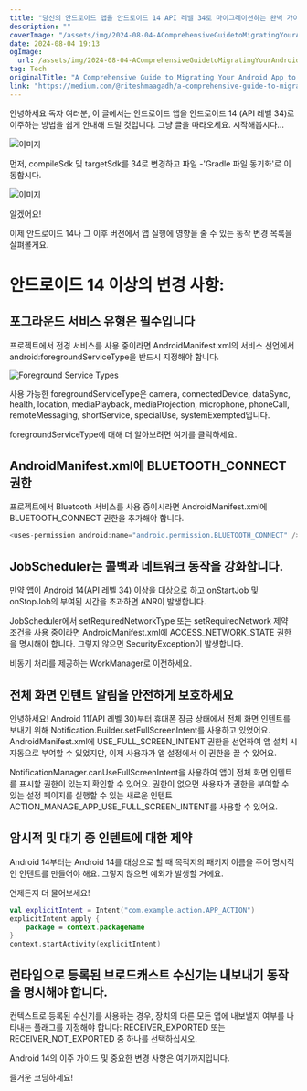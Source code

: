 ```yaml
---
title: "당신의 안드로이드 앱을 안드로이드 14 API 레벨 34로 마이그레이션하는 완벽 가이드"
description: ""
coverImage: "/assets/img/2024-08-04-AComprehensiveGuidetoMigratingYourAndroidApptoAndroid14APILevel34_0.png"
date: 2024-08-04 19:13
ogImage: 
  url: /assets/img/2024-08-04-AComprehensiveGuidetoMigratingYourAndroidApptoAndroid14APILevel34_0.png
tag: Tech
originalTitle: "A Comprehensive Guide to Migrating Your Android App to Android 14 API Level 34"
link: "https://medium.com/@riteshmaagadh/a-comprehensive-guide-to-migrating-your-android-app-to-android-14-api-level-34-a9e6c5c6fe90"
---
```



안녕하세요 독자 여러분, 이 글에서는 안드로이드 앱을 안드로이드 14 (API 레벨 34)로 이주하는 방법을 쉽게 안내해 드릴 것입니다. 그냥 글을 따라오세요. 시작해봅시다...

![이미지](/assets/img/2024-08-04-AComprehensiveGuidetoMigratingYourAndroidApptoAndroid14APILevel34_0.png)

먼저, compileSdk 및 targetSdk를 34로 변경하고 파일 -'Gradle 파일 동기화'로 이동합시다.

![이미지](/assets/img/2024-08-04-AComprehensiveGuidetoMigratingYourAndroidApptoAndroid14APILevel34_1.png)

<div class="content-ad"></div>

알겠어요!

이제 안드로이드 14나 그 이후 버전에서 앱 실행에 영향을 줄 수 있는 동작 변경 목록을 살펴볼게요.

# 안드로이드 14 이상의 변경 사항:

## 포그라운드 서비스 유형은 필수입니다

<div class="content-ad"></div>

프로젝트에서 전경 서비스를 사용 중이라면 AndroidManifest.xml의 서비스 선언에서 android:foregroundServiceType을 반드시 지정해야 합니다.

![Foreground Service Types](/assets/img/2024-08-04-AComprehensiveGuidetoMigratingYourAndroidApptoAndroid14APILevel34_2.png)

사용 가능한 foregroundServiceType은 camera, connectedDevice, dataSync, health, location, mediaPlayback, mediaProjection, microphone, phoneCall, remoteMessaging, shortService, specialUse, systemExempted입니다.

foregroundServiceType에 대해 더 알아보려면 여기를 클릭하세요.

<div class="content-ad"></div>

## AndroidManifest.xml에 BLUETOOTH_CONNECT 권한

프로젝트에서 Bluetooth 서비스를 사용 중이시라면 AndroidManifest.xml에 BLUETOOTH_CONNECT 권한을 추가해야 합니다.

```js
<uses-permission android:name="android.permission.BLUETOOTH_CONNECT" />
```

## JobScheduler는 콜백과 네트워크 동작을 강화합니다.

<div class="content-ad"></div>

만약 앱이 Android 14(API 레벨 34) 이상을 대상으로 하고 onStartJob 및 onStopJob의 부여된 시간을 초과하면 ANR이 발생합니다.

JobScheduler에서 setRequiredNetworkType 또는 setRequiredNetwork 제약 조건을 사용 중이라면 AndroidManifest.xml에 ACCESS_NETWORK_STATE 권한을 명시해야 합니다. 그렇지 않으면 SecurityException이 발생합니다.

비동기 처리를 제공하는 WorkManager로 이전하세요.

## 전체 화면 인텐트 알림을 안전하게 보호하세요

<div class="content-ad"></div>

안녕하세요! Android 11(API 레벨 30)부터 휴대폰 잠금 상태에서 전체 화면 인텐트를 보내기 위해 Notification.Builder.setFullScreenIntent를 사용하고 있었어요. AndroidManifest.xml에 USE_FULL_SCREEN_INTENT 권한을 선언하여 앱 설치 시 자동으로 부여할 수 있었지만, 이제 사용자가 앱 설정에서 이 권한을 끌 수 있어요.

NotificationManager.canUseFullScreenIntent을 사용하여 앱이 전체 화면 인텐트를 표시할 권한이 있는지 확인할 수 있어요. 권한이 없으면 사용자가 권한을 부여할 수 있는 설정 페이지를 실행할 수 있는 새로운 인텐트 ACTION_MANAGE_APP_USE_FULL_SCREEN_INTENT를 사용할 수 있어요.

## 암시적 및 대기 중 인텐트에 대한 제약

Android 14부터는 Android 14를 대상으로 할 때 목적지의 패키지 이름을 주어 명시적인 인텐트를 만들어야 해요. 그렇지 않으면 예외가 발생할 거에요.

언제든지 더 물어보세요!

<div class="content-ad"></div>

```kotlin
val explicitIntent = Intent("com.example.action.APP_ACTION")
explicitIntent.apply {
    package = context.packageName
}
context.startActivity(explicitIntent)
```

## 런타임으로 등록된 브로드캐스트 수신기는 내보내기 동작을 명시해야 합니다.

컨텍스트로 등록된 수신기를 사용하는 경우, 장치의 다른 모든 앱에 내보낼지 여부를 나타내는 플래그를 지정해야 합니다: RECEIVER_EXPORTED 또는 RECEIVER_NOT_EXPORTED 중 하나를 선택하십시오.

Android 14의 이주 가이드 및 중요한 변경 사항은 여기까지입니다.

<div class="content-ad"></div>

즐거운 코딩하세요!